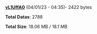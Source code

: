 [**vL1UffA0**](/data/vL1UffA0.txt) (04/01/23 - 04:35)- 2422 bytes

**Total Datas**: 2788

**Total Size**: 18.06 MB / 18.1 MB